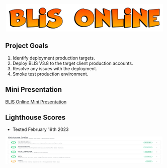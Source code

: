 <center><img src = "/assets/blisheader.png" alt="BLIS Online Team" width="500" height="88"></center>


## Project Goals

1. Identify deployment production targets. 
2. Deploy BLIS V3.8 to the target client production accounts. 
3. Resolve any issues with the deployment. 
4. Smoke test production environment. 

## Mini Presentation

[BLIS Online Mini Presentation](/assets/blis_online_mini_presentation.pdf)


## Lighthouse Scores

* Tested February 19th 2023

<left><img src = "/assets/LighthouseAudits.webp" alt="Lighthouse Metrics" width="500" height="88"></left>
   